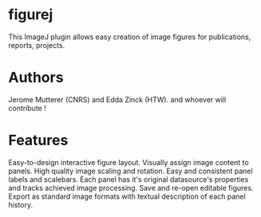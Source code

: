 figurej
=======
This ImageJ plugin allows easy creation of image figures for publications, reports, projects.

Authors
=======
Jerome Mutterer (CNRS) and Edda Zinck (HTW).
and whoever will contribute !

Features
========
Easy-to-design interactive figure layout.
Visually assign image content to panels.
High quality image scaling and rotation.
Easy and consistent panel labels and scalebars.
Each panel has it's original datasource's properties and tracks achieved image processing.
Save and re-open editable figures.
Export as standard image formats with textual description of each panel history.